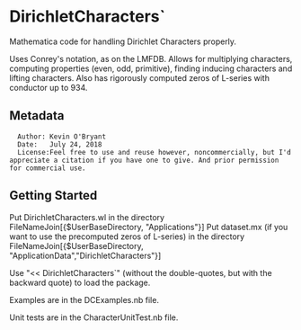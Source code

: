 # DirichletCharacters`

Mathematica code for handling Dirichlet Characters properly.

Uses Conrey's notation, as on the LMFDB. Allows for multiplying characters, computing properties (even, odd, primitive), finding inducing characters and lifting characters. Also has rigorously computed zeros of L-series with conductor up to 934.

## Metadata
      Author: Kevin O'Bryant
      Date:   July 24, 2018
      License:Feel free to use and reuse however, noncommercially, but I'd appreciate a citation if you have one to give. And prior permission for commercial use.

## Getting Started
Put DirichletCharacters.wl in the directory FileNameJoin[{$UserBaseDirectory, "Applications"}]
Put dataset.mx (if you want to use the precomputed zeros of L-series) in the directory FileNameJoin[{$UserBaseDirectory, "ApplicationData","DirichletCharacters"}]

Use "<< DirichletCharacters`" (without the double-quotes, but with the backward quote) to load the package.

Examples are in the DCExamples.nb file.

Unit tests are in the CharacterUnitTest.nb file.
